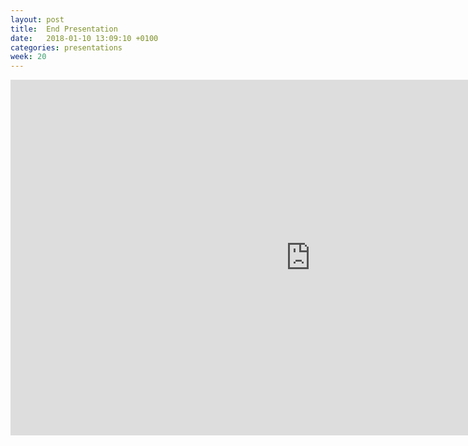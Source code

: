 ```yaml
---
layout: post
title:  End Presentation
date:   2018-01-10 13:09:10 +0100
categories: presentations
week: 20
---
```


<div class="fluid-media">
  <iframe src="https://docs.google.com/presentation/d/e/2PACX-1vSytjQof98Pyp5ehTO4CEk7gxZQqX7iM2j1bTT5slXDkHrEKgt3lrPh1RfY36T-RlIJ4ByEzK5xPpQB/embed?start=false&loop=false&delayms=3000" frameborder="0" width="960" height="569" allowfullscreen="true" mozallowfullscreen="true" webkitallowfullscreen="true"></iframe>
</div>
